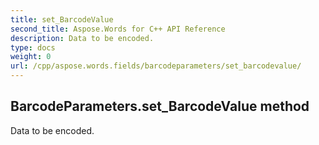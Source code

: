 ```yaml
---
title: set_BarcodeValue
second_title: Aspose.Words for C++ API Reference
description: Data to be encoded. 
type: docs
weight: 0
url: /cpp/aspose.words.fields/barcodeparameters/set_barcodevalue/
---
```

## BarcodeParameters.set_BarcodeValue method


Data to be encoded. 

